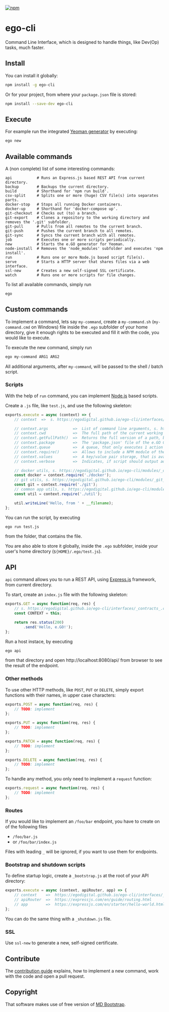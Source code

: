 [![npm](https://img.shields.io/npm/v/ego-cli.svg)](https://www.npmjs.com/package/ego-cli)

# ego-cli

Command Line Interface, which is designed to handle things, like Dev(Op) tasks, much faster.

## Install

You can install it globally:

```bash
npm install -g ego-cli
```

Or for your project, from where your `package.json` file is stored:

```bash
npm install --save-dev ego-cli
```

## Execute

For example run the integrated [Yeoman generator](https://github.com/egodigital/generator-ego) by executing:

```bash
ego new
```

## Available commands

A (non complete) list of some interesting commands:

```
api           # Runs an Express.js based REST API from current directory.
backup        # Backups the current directory.
build         # Shorthand for 'npm run build'.
csv-split     # Splits one or more (huge) CSV file(s) into separates parts.
docker-stop   # Stops all running Docker containers.
docker-up     # Shorthand for 'docker-compose up'.
git-checkout  # Checks out (to) a branch.
git-export    # Clones a repository to the working directory and removes the '.git' subfolder.
git-pull      # Pulls from all remotes to the current branch.
git-push      # Pushes the current branch to all remotes.
git-sync      # Syncs the current branch with all remotes.
job           # Executes one or more scripts periodically.
new           # Starts the e.GO generator for Yeoman.
node-install  # Removes the 'node_modules' subfolder and executes 'npm install'.
run           # Runs one or more Node.js based script file(s).
serve         # Starts a HTTP server that shares files via a web interface.
ssl-new       # Creates a new self-signed SSL certificate.
watch         # Runs one or more scripts for file changes.
```

To list all available commands, simply run

```bash
ego
```

## Custom commands

To implement a command, lets say `my-command`, create a `my-command.sh` (`my-command.cmd` on Windows) file inside the `.ego` subfolder of your home directory, give it enough rights to be executed and fill it with the code, you would like to execute.

To execute the new command, simply run

```bash
ego my-command ARG1 ARG2
```

All additional arguments, after `my-command`, will be passed to the shell / batch script.

### Scripts

With the help of `run` command, you can implement [Node.js]() based scripts.

Create a `.js` file, like `test.js`, and use the following skeleton:

```javascript
exports.execute = async (context) => {
    // context  =>  s. https://egodigital.github.io/ego-cli/interfaces/_contracts_.commandexecutecontext.html

    // context.args           =>  List of command line arguments, s. https://www.npmjs.com/package/minimist
    // context.cwd            =>  The full path of the current working directory
    // context.getFullPath()  =>  Returns the full version of a path, based on the value of 'cwd'
    // context.package        =>  The 'package.json' file of the e.GO CLI
    // context.queue          =>  A queue, that only executes 1 action at the same time, s. https://www.npmjs.com/package/p-queue
    // context.require()      =>  Allows to include a NPM module of the e.GO CLI
    // context.values         =>  A key/value pair storage, that is available while the execution
    // context.verbose        =>  Indicates, if script should output additional information or not

    // docker utils, s. https://egodigital.github.io/ego-cli/modules/_docker_.html
    const docker = context.require('./docker');
    // git utils, s. https://egodigital.github.io/ego-cli/modules/_git_.html
    const git = context.require('./git');
    // common app utils, s. https://egodigital.github.io/ego-cli/modules/_util_.html
    const util = context.require('./util');

    util.writeLine('Hello, from ' + __filename);
};
```

You can run the script, by executing

```bash
ego run test.js
```

from the folder, that contains the file.

You are also able to store it globally, inside the `.ego` subfolder, inside your user's home directory (`${HOME}/.ego/test.js`).

## API

`api` command allows you to run a REST API, using [Express.js](https://expressjs.com/) framework, from current directory.

To start, create an `index.js` file with the following skeleton:

```javascript
exports.GET = async function(req, res) {
    // s. https://egodigital.github.io/ego-cli/interfaces/_contracts_.commandexecutecontext.html
    const CONTEXT = this;

    return res.status(200)
        .send('Hello, e.GO!');
};
```

Run a host instace, by executing

```bash
ego api
```

from that directory and open http://localhost:8080/api/ from browser to see the result of the endpoint.

### Other methods

To use other HTTP methods, like `POST`, `PUT` or `DELETE`, simply export functions with their names, in upper case characters:

```javascript
exports.POST = async function(req, res) {
    // TODO: implement
};

exports.PUT = async function(req, res) {
    // TODO: implement
};

exports.PATCH = async function(req, res) {
    // TODO: implement
};

exports.DELETE = async function(req, res) {
    // TODO: implement
};
```

To handle any method, you only need to implement a `request` function:

```javascript
exports.request = async function(req, res) {
    // TODO: implement
};
```

### Routes

If you would like to implement an `/foo/bar` endpoint, you have to create on of the following files

* `/foo/bar.js`
* or `/foo/bar/index.js`

Files with leading `_` will be ignored, if you want to use them for endpoints.

### Bootstrap and shutdown scripts

To define startup logic, create a `_bootstrap.js` at the root of your API directory:

```javascript
exports.execute = async (context, apiRouter, app) => {
    // context    =>  https://egodigital.github.io/ego-cli/interfaces/_contracts_.commandexecutecontext.html
    // apiRouter  =>  https://expressjs.com/en/guide/routing.html
    // app        =>  https://expressjs.com/en/starter/hello-world.html
};
```

You can do the same thing with a `_shutdown.js` file.

### SSL

Use `ssl-new` to generate a new, self-signed certificate.

## Contribute

The [contribution guide](./CONTRIBUTION.md) explains, how to implement a new command, work with the code and open a pull request.

## Copyright

That software makes use of free version of [MD Bootstrap](https://mdbootstrap.com/).
